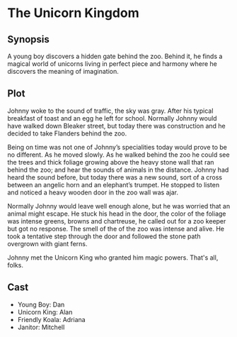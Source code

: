 # The Unicorn Kingdom

## Synopsis

A young boy discovers a hidden gate behind the zoo.
Behind it, he finds a magical world of unicorns living in perfect piece and harmony where he discovers the meaning of imagination.

## Plot

Johnny woke to the sound of traffic, the sky was gray.
After his typical breakfast of toast and an egg he left for school.
Normally Johnny would have walked down Bleaker street, but today there was construction and he decided to take Flanders behind the zoo.

Being on time was not one of Johnny’s specialities today would prove to be no different.
As he moved slowly.
As he walked behind the zoo he could see the trees and thick foliage growing above the heavy stone wall that ran behind the zoo; and hear the sounds of animals in the distance.
Johnny had heard the sound before, but today there was a new sound, sort of a cross between an angelic horn and an elephant’s trumpet.
He stopped to listen and noticed a heavy wooden door in the zoo wall was ajar.

Normally Johnny would leave well enough alone, but he was worried that an animal might escape.
He stuck his head in the door, the color of the foliage was intense greens, browns and chartreuse, he called out for a zoo keeper but got no response.
The smell of the of the zoo was intense and alive.
He took a tentative step through the door and followed the stone path overgrown with giant ferns.

Johnny met the Unicorn King who granted him magic powers.
That's all, folks.

## Cast

- Young Boy: Dan
- Unicorn King: Alan
- Friendly Koala: Adriana
- Janitor: Mitchell
